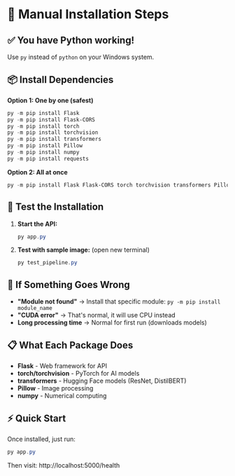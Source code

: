 # 🚀 Manual Installation Steps

## ✅ You have Python working! 
Use `py` instead of `python` on your Windows system.

## 📦 Install Dependencies

**Option 1: One by one (safest)**
```powershell
py -m pip install Flask
py -m pip install Flask-CORS  
py -m pip install torch
py -m pip install torchvision
py -m pip install transformers
py -m pip install Pillow
py -m pip install numpy
py -m pip install requests
```

**Option 2: All at once**
```powershell
py -m pip install Flask Flask-CORS torch torchvision transformers Pillow numpy requests
```

## 🧪 Test the Installation

1. **Start the API:**
   ```powershell
   py app.py
   ```

2. **Test with sample image:** (open new terminal)
   ```powershell
   py test_pipeline.py
   ```

## 🔧 If Something Goes Wrong

- **"Module not found"** → Install that specific module: `py -m pip install module_name`
- **"CUDA error"** → That's normal, it will use CPU instead
- **Long processing time** → Normal for first run (downloads models)

## 📋 What Each Package Does

- **Flask** - Web framework for API
- **torch/torchvision** - PyTorch for AI models  
- **transformers** - Hugging Face models (ResNet, DistilBERT)
- **Pillow** - Image processing
- **numpy** - Numerical computing

## ⚡ Quick Start

Once installed, just run:
```powershell
py app.py
```

Then visit: http://localhost:5000/health



